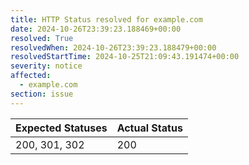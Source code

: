 ```yaml
---
title: HTTP Status resolved for example.com
date: 2024-10-26T23:39:23.188469+00:00
resolved: True
resolvedWhen: 2024-10-26T23:39:23.188479+00:00
resolvedStartTime: 2024-10-25T21:09:43.191474+00:00
severity: notice
affected:
  - example.com
section: issue
---
```


| Expected Statuses | Actual Status  |
|-------------------|----------------|
| 200, 301, 302 | 200 |
